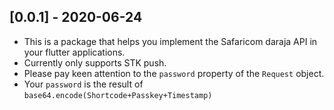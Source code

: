 ## [0.0.1] - 2020-06-24

* This is a package that helps you implement the Safaricom daraja API in your flutter applications.
* Currently only supports STK push. 
* Please pay keen attention to the `password` property of the `Request` object.
* Your `password` is the result of `base64.encode(Shortcode+Passkey+Timestamp)`
